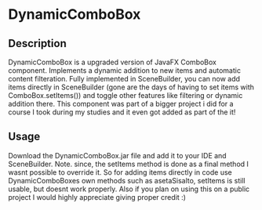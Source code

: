# DynamicComboBox

## Description
DynamicComboBox is a upgraded version of JavaFX ComboBox component. 
Implements a dynamic addition to new items and automatic content filteration.
Fully implemented in SceneBuilder, you can now add items directly in SceneBuilder (gone are the days of having to set items with ComboBox.setItems()) and toggle other features like filtering or dynamic addition there.
This component was part of a bigger project i did for a course I took during my studies and it even got added as part of the it! 

## Usage
Download the DynamicComboBox.jar file and add it to your IDE and SceneBuilder.
Note. since, the setItems method is done as a final method I wasnt possible to override it. So for adding items directly in code use DynamicComboBoxes own methods such as asetaSisalto, setItems is still usable, but doesnt work properly.
Also if you plan on using this on a public project I would highly appreciate giving proper credit :)
